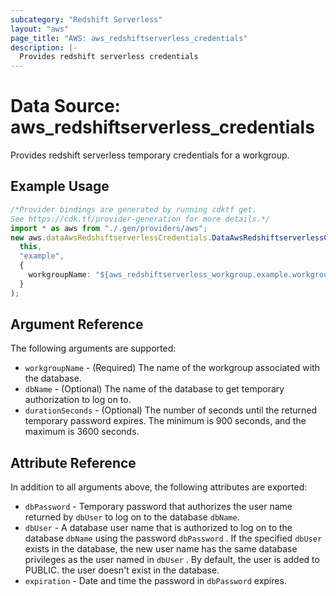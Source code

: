 ```yaml
---
subcategory: "Redshift Serverless"
layout: "aws"
page_title: "AWS: aws_redshiftserverless_credentials"
description: |-
  Provides redshift serverless credentials
---
```


# Data Source: aws\_redshiftserverless\_credentials

Provides redshift serverless temporary credentials for a workgroup.

## Example Usage

```typescript
/*Provider bindings are generated by running cdktf get.
See https://cdk.tf/provider-generation for more details.*/
import * as aws from "./.gen/providers/aws";
new aws.dataAwsRedshiftserverlessCredentials.DataAwsRedshiftserverlessCredentials(
  this,
  "example",
  {
    workgroupName: "${aws_redshiftserverless_workgroup.example.workgroup_name}",
  }
);

```

## Argument Reference

The following arguments are supported:

* `workgroupName` - (Required) The name of the workgroup associated with the database.
* `dbName` - (Optional) The name of the database to get temporary authorization to log on to.
* `durationSeconds` - (Optional) The number of seconds until the returned temporary password expires. The minimum is 900 seconds, and the maximum is 3600 seconds.

## Attribute Reference

In addition to all arguments above, the following attributes are exported:

* `dbPassword` - Temporary password that authorizes the user name returned by `dbUser` to log on to the database `dbName`.
* `dbUser` - A database user name that is authorized to log on to the database `dbName` using the password `dbPassword` . If the specified `dbUser` exists in the database, the new user name has the same database privileges as the user named in `dbUser` . By default, the user is added to PUBLIC. the user doesn't exist in the database.
* `expiration` - Date and time the password in `dbPassword` expires.
